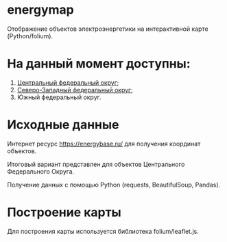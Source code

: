 # energymap
Отображение объектов электроэнергетики на интерактивной карте (Python/folium).
# На данный момент доступны:
1) [Центральный федеральный округ](https://github.com/Mal-lab/energymap/blob/main/%D0%A6%D0%A4%D0%9E/%D0%A6%D0%A4%D0%9E.html);
2) [Северо-Западный федеральный округ](https://github.com/Mal-lab/energymap/blob/main/%D0%A1%D0%97%D0%A4%D0%9E/%D0%A1%D0%97%D0%A4%D0%9E.html);
3) Южный федеральный округ.

# Исходные данные
Интернет ресурс https://energybase.ru/ для получения координат объектов.

Итоговый вариант представлен для объектов Центрального Федерального Округа.

Получение данных с помощью Python (requests, BeautifulSoup, Pandas).

# Построение карты
Для построения карты используется библиотека folium/leaflet.js.


